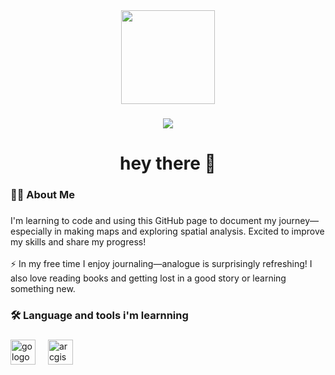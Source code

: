 <div align="center">
  <img height="150" src="https://i.ibb.co/XcP05hz/coding-Pic.png"/>
</div>

###

###

<div align="center">
  <img src="https://visitor-badge.laobi.icu/badge?page_id=maurodesouza.maurodesouza&"  />
</div>

###

<h1 align="center">hey there 👋</h1>

###

<h3 align="left">👩‍💻 About Me</h3>

###

<p align="left">I'm learning to code and using this GitHub page to document my journey—especially in making maps and exploring spatial analysis. Excited to improve my skills and share my progress!<br><br> ⚡ In my free time I enjoy journaling—analogue is surprisingly refreshing! I also love reading books and getting lost in a good story or learning something new.</p>

###

<h3 align="left">🛠 Language and tools i'm learnning</h3>

###

<div align="left">
  <img src="https://icongr.am/devicon/python-original.svg?size=128&color=currentColor" height="40" alt="go logo"  />
  <img width="12" />
  <img src="https://i.ibb.co/4nmnNqMv/New-Project.png" height="40" alt="arcgis maps sdk for javascript"  />
</div>

###
